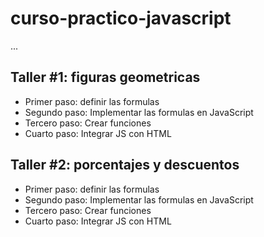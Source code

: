 # curso-practico-javascript

...

## Taller #1: figuras geometricas

- Primer paso: definir las formulas
- Segundo paso: Implementar las formulas en JavaScript  
- Tercero paso: Crear funciones 
- Cuarto paso: Integrar JS con HTML

## Taller #2: porcentajes y descuentos

- Primer paso: definir las formulas
- Segundo paso: Implementar las formulas en JavaScript  
- Tercero paso: Crear funciones 
- Cuarto paso: Integrar JS con HTML